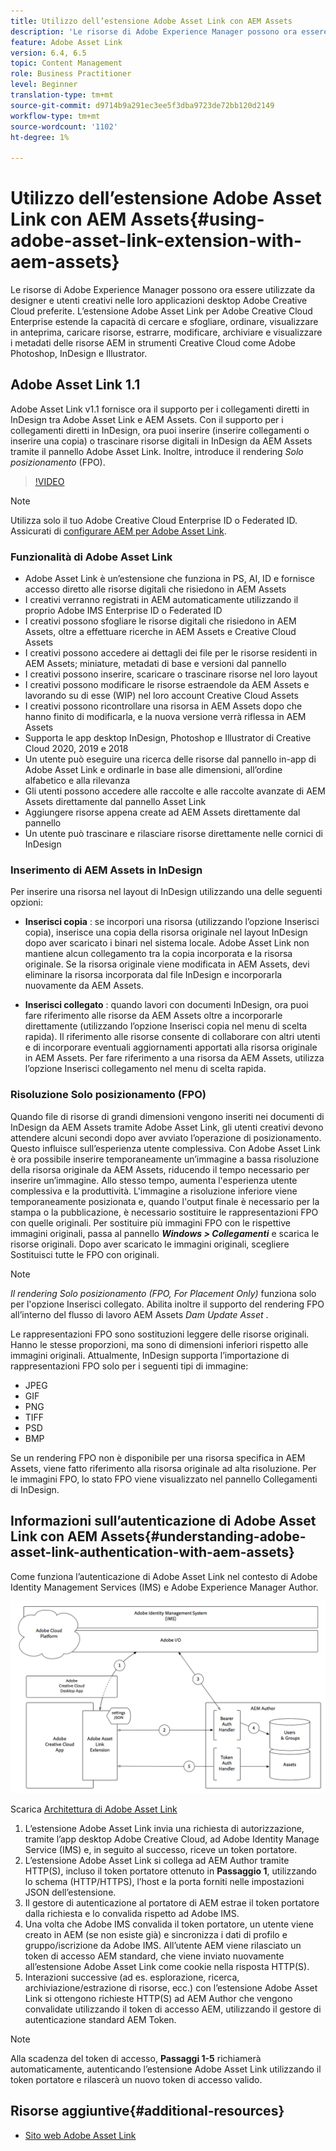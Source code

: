 ```yaml
---
title: Utilizzo dell’estensione Adobe Asset Link con AEM Assets
description: 'Le risorse di Adobe Experience Manager possono ora essere utilizzate da designer e utenti creativi nelle loro applicazioni desktop Adobe Creative Cloud preferite. L’estensione Adobe Asset Link per Adobe Creative Cloud Enterprise estende la capacità di cercare e sfogliare, ordinare, visualizzare in anteprima, caricare risorse, estrarre, modificare, archiviare e visualizzare i metadati delle risorse AEM in strumenti Creative Cloud come Adobe Photoshop, InDesign e Illustrator. '
feature: Adobe Asset Link
version: 6.4, 6.5
topic: Content Management
role: Business Practitioner
level: Beginner
translation-type: tm+mt
source-git-commit: d9714b9a291ec3ee5f3dba9723de72bb120d2149
workflow-type: tm+mt
source-wordcount: '1102'
ht-degree: 1%

---
```



# Utilizzo dell’estensione Adobe Asset Link con AEM Assets{#using-adobe-asset-link-extension-with-aem-assets}

Le risorse di Adobe Experience Manager possono ora essere utilizzate da designer e utenti creativi nelle loro applicazioni desktop Adobe Creative Cloud preferite. L’estensione Adobe Asset Link per Adobe Creative Cloud Enterprise estende la capacità di cercare e sfogliare, ordinare, visualizzare in anteprima, caricare risorse, estrarre, modificare, archiviare e visualizzare i metadati delle risorse AEM in strumenti Creative Cloud come Adobe Photoshop, InDesign e Illustrator.


## Adobe Asset Link 1.1

Adobe Asset Link v1.1 fornisce ora il supporto per i collegamenti diretti in InDesign tra Adobe Asset Link e AEM Assets. Con il supporto per i collegamenti diretti in InDesign, ora puoi inserire (inserire collegamenti o inserire una copia) o trascinare risorse digitali in InDesign da AEM Assets tramite il pannello Adobe Asset Link. Inoltre, introduce il rendering *Solo posizionamento* (FPO).

>[!VIDEO](https://video.tv.adobe.com/v/28988/?quality=12&learn=on)

>[!NOTE]
>
>Utilizza solo il tuo Adobe Creative Cloud Enterprise ID o Federated ID. Assicurati di [configurare AEM per Adobe Asset Link](https://helpx.adobe.com/enterprise/admin-guide.html/enterprise/using/adobe-asset-link.ug.html).


### Funzionalità di Adobe Asset Link

* Adobe Asset Link è un’estensione che funziona in PS, AI, ID e fornisce accesso diretto alle risorse digitali che risiedono in AEM Assets
* I creativi verranno registrati in AEM automaticamente utilizzando il proprio Adobe IMS Enterprise ID o Federated ID
* I creativi possono sfogliare le risorse digitali che risiedono in AEM Assets, oltre a effettuare ricerche in AEM Assets e Creative Cloud Assets
* I creativi possono accedere ai dettagli dei file per le risorse residenti in AEM Assets; miniature, metadati di base e versioni dal pannello
* I creativi possono inserire, scaricare o trascinare risorse nel loro layout
* I creativi possono modificare le risorse estraendole da AEM Assets e lavorando su di esse (WIP) nel loro account Creative Cloud Assets
* I creativi possono ricontrollare una risorsa in AEM Assets dopo che hanno finito di modificarla, e la nuova versione verrà riflessa in AEM Assets
* Supporta le app desktop InDesign, Photoshop e Illustrator di Creative Cloud 2020, 2019 e 2018
* Un utente può eseguire una ricerca delle risorse dal pannello in-app di Adobe Asset Link e ordinarle in base alle dimensioni, all’ordine alfabetico e alla rilevanza
* Gli utenti possono accedere alle raccolte e alle raccolte avanzate di AEM Assets direttamente dal pannello Asset Link
* Aggiungere risorse appena create ad AEM Assets direttamente dal pannello
* Un utente può trascinare e rilasciare risorse direttamente nelle cornici di InDesign

### Inserimento di AEM Assets in InDesign

Per inserire una risorsa nel layout di InDesign utilizzando una delle seguenti opzioni:

* **Inserisci copia** : se incorpori una risorsa (utilizzando l’opzione Inserisci copia), inserisce una copia della risorsa originale nel layout InDesign dopo aver scaricato i binari nel sistema locale. Adobe Asset Link non mantiene alcun collegamento tra la copia incorporata e la risorsa originale. Se la risorsa originale viene modificata in AEM Assets, devi eliminare la risorsa incorporata dal file InDesign e incorporarla nuovamente da AEM Assets.

* **Inserisci collegato** : quando lavori con documenti InDesign, ora puoi fare riferimento alle risorse da AEM Assets oltre a incorporarle direttamente (utilizzando l’opzione Inserisci copia nel menu di scelta rapida). Il riferimento alle risorse consente di collaborare con altri utenti e di incorporare eventuali aggiornamenti apportati alla risorsa originale in AEM Assets. Per fare riferimento a una risorsa da AEM Assets, utilizza l’opzione Inserisci collegamento nel menu di scelta rapida.

### Risoluzione Solo posizionamento (FPO)

Quando file di risorse di grandi dimensioni vengono inseriti nei documenti di InDesign da AEM Assets tramite Adobe Asset Link, gli utenti creativi devono attendere alcuni secondi dopo aver avviato l’operazione di posizionamento. Questo influisce sull’esperienza utente complessiva. Con Adobe Asset Link è ora possibile inserire temporaneamente un’immagine a bassa risoluzione della risorsa originale da AEM Assets, riducendo il tempo necessario per inserire un’immagine. Allo stesso tempo, aumenta l&#39;esperienza utente complessiva e la produttività. L&#39;immagine a risoluzione inferiore viene temporaneamente posizionata e, quando l&#39;output finale è necessario per la stampa o la pubblicazione, è necessario sostituire le rappresentazioni FPO con quelle originali. Per sostituire più immagini FPO con le rispettive immagini originali, passa al pannello **_Windows > Collegamenti_** e scarica le risorse originali. Dopo aver scaricato le immagini originali, scegliere Sostituisci tutte le FPO con originali.

>[!NOTE]
>
> *Il rendering Solo posizionamento (FPO, For Placement Only)*  funziona solo per l&#39;opzione Inserisci collegato. Abilita inoltre il supporto del rendering FPO all’interno del flusso di lavoro AEM Assets *Dam Update Asset* .

Le rappresentazioni FPO sono sostituzioni leggere delle risorse originali. Hanno le stesse proporzioni, ma sono di dimensioni inferiori rispetto alle immagini originali. Attualmente, InDesign supporta l’importazione di rappresentazioni FPO solo per i seguenti tipi di immagine:

* JPEG
* GIF
* PNG
* TIFF
* PSD
* BMP

Se un rendering FPO non è disponibile per una risorsa specifica in AEM Assets, viene fatto riferimento alla risorsa originale ad alta risoluzione. Per le immagini FPO, lo stato FPO viene visualizzato nel pannello Collegamenti di InDesign.

## Informazioni sull’autenticazione di Adobe Asset Link con AEM Assets{#understanding-adobe-asset-link-authentication-with-aem-assets}

Come funziona l’autenticazione di Adobe Asset Link nel contesto di Adobe Identity Management Services (IMS) e Adobe Experience Manager Author.

![Architettura di Adobe Asset Link](assets/adobe-asset-link-article-understand.png)

Scarica [Architettura di Adobe Asset Link](assets/adobe-asset-link-article-understand-1.png)

1. L’estensione Adobe Asset Link invia una richiesta di autorizzazione, tramite l’app desktop Adobe Creative Cloud, ad Adobe Identity Manage Service (IMS) e, in seguito al successo, riceve un token portatore.
2. L’estensione Adobe Asset Link si collega ad AEM Author tramite HTTP(S), incluso il token portatore ottenuto in **Passaggio 1**, utilizzando lo schema (HTTP/HTTPS), l’host e la porta forniti nelle impostazioni JSON dell’estensione.
3. Il gestore di autenticazione al portatore di AEM estrae il token portatore dalla richiesta e lo convalida rispetto ad Adobe IMS.
4. Una volta che Adobe IMS convalida il token portatore, un utente viene creato in AEM (se non esiste già) e sincronizza i dati di profilo e gruppo/iscrizione da Adobe IMS. All’utente AEM viene rilasciato un token di accesso AEM standard, che viene inviato nuovamente all’estensione Adobe Asset Link come cookie nella risposta HTTP(S).
5. Interazioni successive (ad es. esplorazione, ricerca, archiviazione/estrazione di risorse, ecc.) con l’estensione Adobe Asset Link si ottengono richieste HTTP(S) ad AEM Author che vengono convalidate utilizzando il token di accesso AEM, utilizzando il gestore di autenticazione standard AEM Token.

>[!NOTE]
>
>Alla scadenza del token di accesso, **Passaggi 1-5** richiamerà automaticamente, autenticando l’estensione Adobe Asset Link utilizzando il token portatore e rilascerà un nuovo token di accesso valido.

## Risorse aggiuntive{#additional-resources}

* [Sito web Adobe Asset Link](https://www.adobe.com/creativecloud/business/enterprise/adobe-asset-link.html)